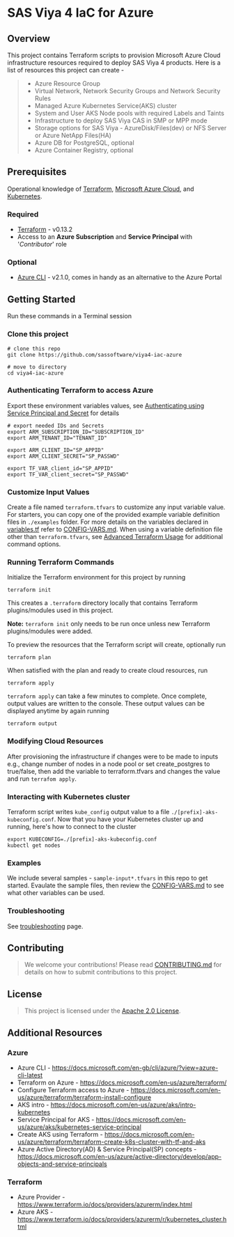 # SAS Viya 4 IaC for Azure

## Overview

This project contains Terraform scripts to provision Microsoft Azure Cloud infrastructure resources required to deploy SAS Viya 4 products. Here is a list of resources this project can create -
  >* Azure Resource Group
  >* Virtual Network, Network Security Groups and Network Security Rules
  >* Managed Azure Kubernetes Service(AKS) cluster
  >* System and User AKS Node pools with required Labels and Taints
  >* Infrastructure to deploy SAS Viya CAS in SMP or MPP mode
  >* Storage options for SAS Viya -  AzureDisk/Files(dev) or NFS Server or Azure NetApp Files(HA)
  >* Azure DB for PostgreSQL, optional
  >* Azure Container Registry, optional

## Prerequisites

Operational knowledge of [Terraform](https://www.terraform.io/intro/index.html), [Microsoft Azure Cloud](https://azure.microsoft.com/), and [Kubernetes](https://kubernetes.io/docs/concepts/).

### Required
 * [Terraform](https://www.terraform.io/downloads.html) - v0.13.2
 * Access to an **Azure Subscription** and **Service Principal** with '*Contributor*' role

### Optional
 * [Azure CLI](https://docs.microsoft.com/en-us/cli/azure/install-azure-cli?view=azure-cli-latest) - v2.1.0, comes in handy as an alternative to the Azure Portal

## Getting Started

Run these commands in a Terminal session 

### Clone this project
```
# clone this repo 
git clone https://github.com/sassoftware/viya4-iac-azure

# move to directory
cd viya4-iac-azure
```

### Authenticating Terraform to access Azure
Export these environment variables values, see [Authenticating using Service Principal and Secret](./docs/user/TerraformAzureAuthentication.md) for details
```
# export needed IDs and Secrets
export ARM_SUBSCRIPTION_ID="SUBSCRIPTION_ID"
export ARM_TENANT_ID="TENANT_ID"

export ARM_CLIENT_ID="SP_APPID"
export ARM_CLIENT_SECRET="SP_PASSWD"

export TF_VAR_client_id="SP_APPID"
export TF_VAR_client_secret="SP_PASSWD"
```

### Customize Input Values
Create a file named `terraform.tfvars` to customize any input variable value. For starters, you can copy one of the provided example variable definition files in `./examples` folder. For more details on the variables declared in [variables.tf](variables.tf) refer to [CONFIG-VARS.md](docs/CONFIG-VARS.md).
When using a variable definition file other than `terraform.tfvars`, see [Advanced Terraform Usage](docs/user/AdvancedTerraformUsage.md) for additional command options.

### Running Terraform Commands

Initialize the Terraform environment for this project by running 
```
terraform init
```
This creates a `.terraform` directory locally that contains Terraform plugins/modules used in this project. 

**Note:** `terraform init` only needs to be run once unless new Terraform plugins/modules were added.

To preview the resources that the Terraform script will create, optionally run
```
terraform plan
```
When satisfied with the plan and ready to create cloud resources, run
```
terraform apply
```
`terraform apply` can take a few minutes to complete. Once complete, output values are written to the console. These output values can be displayed anytime by again running
```
terraform output
```

### Modifying Cloud Resources
After provisioning the infrastructure if changes were to be made to inputs e.g., change number of nodes in a node pool or set create_postgres to true/false, then add the variable to terraform.tfvars and changes the value and run `terrafom apply`.


### Interacting with Kubernetes cluster

Terraform script writes `kube_config` output value to a file `./[prefix]-aks-kubeconfig.conf`. Now that you have your Kubernetes cluster up and running, here's how to connect to the cluster

    export KUBECONFIG=./[prefix]-aks-kubeconfig.conf
    kubectl get nodes
    
### Examples

We include several samples - `sample-input*.tfvars` in this repo to get started. Evaulate the sample files, then review the [CONFIG-VARS.md](docs/CONFIG-VARS.md) to see what other variables can be used.

### Troubleshooting
See [troubleshooting](./docs/Troubleshooting.md) page.

## Contributing

> We welcome your contributions! Please read [CONTRIBUTING.md](CONTRIBUTING.md) for details on how to submit contributions to this project. 

## License

> This project is licensed under the [Apache 2.0 License](LICENSE).

## Additional Resources

### Azure
* Azure CLI - https://docs.microsoft.com/en-gb/cli/azure/?view=azure-cli-latest
* Terraform on Azure - https://docs.microsoft.com/en-us/azure/terraform/
* Configure Terraform access to Azure - https://docs.microsoft.com/en-us/azure/terraform/terraform-install-configure
* AKS intro - https://docs.microsoft.com/en-us/azure/aks/intro-kubernetes
* Service Principal for AKS - https://docs.microsoft.com/en-us/azure/aks/kubernetes-service-principal
* Create AKS using Terraform - https://docs.microsoft.com/en-us/azure/terraform/terraform-create-k8s-cluster-with-tf-and-aks
* Azure Active Directory(AD) & Service Principal(SP) concepts - https://docs.microsoft.com/en-us/azure/active-directory/develop/app-objects-and-service-principals
### Terraform 
* Azure Provider - https://www.terraform.io/docs/providers/azurerm/index.html
* Azure AKS - https://www.terraform.io/docs/providers/azurerm/r/kubernetes_cluster.html
